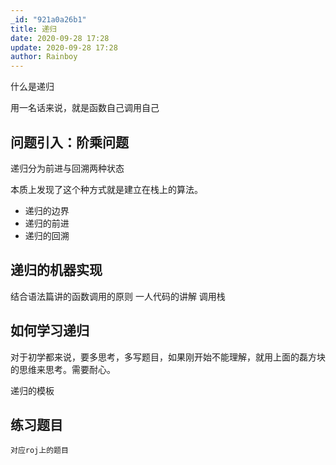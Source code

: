```yaml
---
_id: "921a0a26b1"
title: 递归
date: 2020-09-28 17:28
update: 2020-09-28 17:28
author: Rainboy
---
```


什么是递归

用一名话来说，就是函数自己调用自己

## 问题引入：阶乘问题

递归分为前进与回溯两种状态


本质上发现了这个种方式就是建立在栈上的算法。

 - 递归的边界
 - 递归的前进
 - 递归的回溯

## 递归的机器实现

结合语法篇讲的函数调用的原则
一人代码的讲解
调用栈

## 如何学习递归

对于初学都来说，要多思考，多写题目，如果刚开始不能理解，就用上面的磊方块的思维来思考。需要耐心。


递归的模板

## 练习题目

    对应roj上的题目
